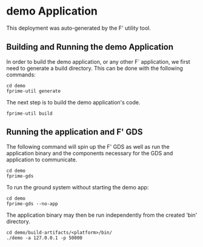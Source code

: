 # demo Application

This deployment was auto-generated by the F' utility tool.

## Building and Running the demo Application

In order to build the demo application, or any other F´ application, we first need to generate a build directory. This can be done with the following commands:

```
cd demo
fprime-util generate
```

The next step is to build the demo application's code.
```
fprime-util build
```

## Running the application and F' GDS

The following command will spin up the F' GDS as well as run the application binary and the components necessary for the GDS and application to communicate.

```
cd demo
fprime-gds
```

To run the ground system without starting the demo app:
```
cd demo
fprime-gds --no-app
```

The application binary may then be run independently from the created 'bin' directory.

```
cd demo/build-artifacts/<platform>/bin/
./demo -a 127.0.0.1 -p 50000
```
